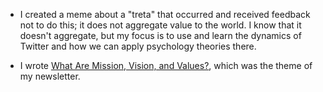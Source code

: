 - I created a meme about a "treta" that occurred and received feedback not to do this; it does not aggregate value to the world. I know that it doesn't aggregate, but my focus is to use and learn the dynamics of Twitter and how we can apply psychology theories there.

- I wrote [What Are Mission, Vision, and Values?](/articles/what-are-mission-vision-and-values), which was the theme of my newsletter.
